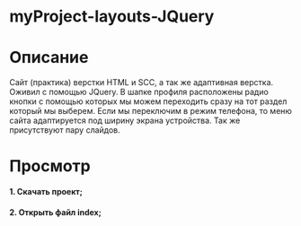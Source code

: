  # myProject-layouts-JQuery

# Описание
Сайт (практика) верстки HTML и SCC, а так же адаптивная верстка. Оживил с помощью JQuery. 
В шапке профиля расположены радио кнопки с помощью которых мы можем переходить сразу на тот раздел который мы выберем. Если мы переключим в режим телефона, то меню сайта адаптируется под ширину экрана устройства. 
Так же присутствуют пару слайдов. 

# Просмотр

#### 1. Скачать проект;
#### 2. Открыть файл index; 
